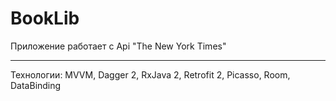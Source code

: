 # BookLib

Приложение работает с Api "The New York Times"
<hr>
Технологии: MVVM, Dagger 2, RxJava 2, Retrofit 2, Picasso, Room, DataBinding

